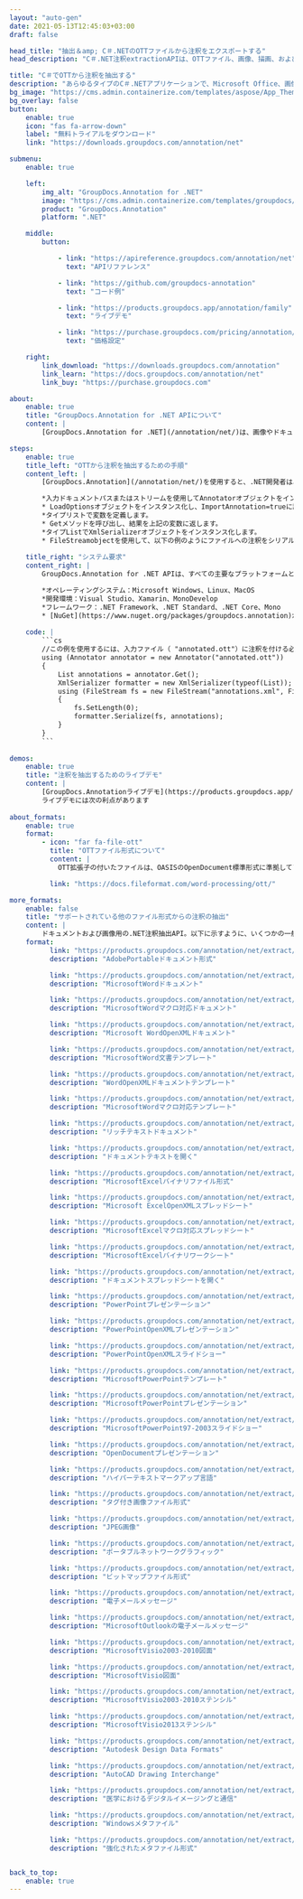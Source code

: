 ```yaml
---
layout: "auto-gen"
date: 2021-05-13T12:45:03+03:00
draft: false

head_title: "抽出＆amp; C＃.NETのOTTファイルから注釈をエクスポートする"
head_description: "C＃.NET注釈extractionAPIは、OTTファイル、画像、描画、およびドキュメントファイル形式から一般的な注釈タイプを抽出します."

title: "C＃でOTTから注釈を抽出する"
description: "あらゆるタイプのC＃.NETアプリケーションで、Microsoft Office、画像、HTML、図面、およびその他のドキュメントファイル形式から注釈を抽出します。"
bg_image: "https://cms.admin.containerize.com/templates/aspose/App_Themes/V3/images/bg/header1.png"
bg_overlay: false
button:
    enable: true
    icon: "fas fa-arrow-down"
    label: "無料トライアルをダウンロード"
    link: "https://downloads.groupdocs.com/annotation/net"

submenu:
    enable: true

    left:
        img_alt: "GroupDocs.Annotation for .NET"
        image: "https://cms.admin.containerize.com/templates/groupdocs/images/product-logos/90x90-noborder/groupdocs-annotation-net.png"
        product: "GroupDocs.Annotation"
        platform: ".NET"

    middle:
        button:

            - link: "https://apireference.groupdocs.com/annotation/net"
              text: "APIリファレンス"

            - link: "https://github.com/groupdocs-annotation"
              text: "コード例"

            - link: "https://products.groupdocs.app/annotation/family"
              text: "ライブデモ"

            - link: "https://purchase.groupdocs.com/pricing/annotation/net"
              text: "価格設定"

    right:
        link_download: "https://downloads.groupdocs.com/annotation"
        link_learn: "https://docs.groupdocs.com/annotation/net"
        link_buy: "https://purchase.groupdocs.com"

about:
    enable: true
    title: "GroupDocs.Annotation for .NET APIについて"
    content: |
        [GroupDocs.Annotation for .NET](/annotation/net/)は、画像やドキュメントファイル形式から注釈を読み取り、追加、編集、削除、抽出、エクスポートするためのネイティブの.NET注釈管理APIです。ユーザーは、コメント、メモ、コメント、およびテキスト、グラフィックス、透かしなどのさまざまな注釈タイプを、PDF、HTML、Microsoft Word文書、Excelスプレッドシート、Visioダイアグラム、PowerPointプレゼンテーション、図面、画像、およびその他の多くのファイル形式から簡単に抽出できます。注釈処理機能は、インポートされたドキュメントから注釈を正確に読み取ることができ、注釈のカスタマイズを実装した後、元のファイル形式または目的のファイル形式にエクスポートして戻すことができます。

steps:
    enable: true
    title_left: "OTTから注釈を抽出するための手順"
    content_left: |
        [GroupDocs.Annotation](/annotation/net/)を使用すると、.NET開発者は、いくつかの簡単な手順を実装することで、アプリケーション内のOTTファイルから注釈情報を簡単に抽出できます。

        *入力ドキュメントパスまたはストリームを使用してAnnotatorオブジェクトをインスタンス化します。
        * LoadOptionsオブジェクトをインスタンス化し、ImportAnnotation=trueに設定します。
        *タイプリストで変数を定義します。
        * Getメソッドを呼び出し、結果を上記の変数に返します。
        *タイプListでXmlSerializerオブジェクトをインスタンス化します。
        * FileStreamobjectを使用して、以下の例のようにファイルへの注釈をシリアル化します。
        
    title_right: "システム要求"
    content_right: |
        GroupDocs.Annotation for .NET APIは、すべての主要なプラットフォームとオペレーティングシステムでサポートされています。以下のコードを実行する前に、システムに次の前提条件がインストールされていることを確認してください。

        *オペレーティングシステム：Microsoft Windows、Linux、MacOS
        *開発環境：Visual Studio、Xamarin、MonoDevelop
        *フレームワーク：.NET Framework、.NET Standard、.NET Core、Mono
        * [NuGet](https://www.nuget.org/packages/groupdocs.annotation)から最新バージョンのGroupDocs.Annotationfor.NETをダウンロードします。
        
    code: |
        ```cs
        //この例を使用するには、入力ファイル（ "annotated.ott"）に注釈を付ける必要があります
        using (Annotator annotator = new Annotator("annotated.ott"))
        {
        	List annotations = annotator.Get();
        	XmlSerializer formatter = new XmlSerializer(typeof(List));
        	using (FileStream fs = new FileStream("annotations.xml", FileMode.Create))
            {
            	fs.SetLength(0);
                formatter.Serialize(fs, annotations);
            }
        }
        ```
        
demos:
    enable: true
    title: "注釈を抽出するためのライブデモ"
    content: |
        [GroupDocs.Annotationライブデモ](https://products.groupdocs.app/annotation/family)サイトにアクセスして、OTTファイルから注釈を今すぐ抽出します。  
        ライブデモには次の利点があります
        
about_formats:
    enable: true
    format:
        - icon: "far fa-file-ott"
          title: "OTTファイル形式について"
          content: |
            OTT拡張子の付いたファイルは、OASISのOpenDocument標準形式に準拠してアプリケーションによって生成されたテンプレートドキュメントを表します。これらは、無料のOpenOffice Writerなどのワードプロセッサアプリケーションで作成され、これらのテンプレートファイルから新しいドキュメントを生成するために使用できる設定を保持できます。これらの設定には、ページの余白、境界線、ヘッダー、フッター、およびその他のページ設定が含まれます。このようなテンプレートは、会社のレターヘッドや標準化されたフォームなどの公式文書で使用されます。

          link: "https://docs.fileformat.com/word-processing/ott/"

more_formats:
    enable: false
    title: "サポートされている他のファイル形式からの注釈の抽出"
    content: |
        ドキュメントおよび画像用の.NET注釈抽出API。以下に示すように、いくつかの一般的なファイル形式から注釈をエクスポートします。
    format: 
          link: "https://products.groupdocs.com/annotation/net/extract/pdf/"
          description: "AdobePortableドキュメント形式"

          link: "https://products.groupdocs.com/annotation/net/extract/doc/"
          description: "MicrosoftWordドキュメント"

          link: "https://products.groupdocs.com/annotation/net/extract/docm/"
          description: "MicrosoftWordマクロ対応ドキュメント"

          link: "https://products.groupdocs.com/annotation/net/extract/docx/"
          description: "Microsoft WordOpenXMLドキュメント"

          link: "https://products.groupdocs.com/annotation/net/extract/dot/"
          description: "MicrosoftWord文書テンプレート"

          link: "https://products.groupdocs.com/annotation/net/extract/dotx/"
          description: "WordOpenXMLドキュメントテンプレート"

          link: "https://products.groupdocs.com/annotation/net/extract/dotm/"
          description: "MicrosoftWordマクロ対応テンプレート"

          link: "https://products.groupdocs.com/annotation/net/extract/rtf/"
          description: "リッチテキストドキュメント"

          link: "https://products.groupdocs.com/annotation/net/extract/odt/"
          description: "ドキュメントテキストを開く"

          link: "https://products.groupdocs.com/annotation/net/extract/xls/"
          description: "MicrosoftExcelバイナリファイル形式"

          link: "https://products.groupdocs.com/annotation/net/extract/xlsx/"
          description: "Microsoft ExcelOpenXMLスプレッドシート"

          link: "https://products.groupdocs.com/annotation/net/extract/xlsm/"
          description: "MicrosoftExcelマクロ対応スプレッドシート"

          link: "https://products.groupdocs.com/annotation/net/extract/xlsb/"
          description: "MicrosoftExcelバイナリワークシート"

          link: "https://products.groupdocs.com/annotation/net/extract/ods/"
          description: "ドキュメントスプレッドシートを開く"

          link: "https://products.groupdocs.com/annotation/net/extract/ppt/"
          description: "PowerPointプレゼンテーション"

          link: "https://products.groupdocs.com/annotation/net/extract/pptx/"
          description: "PowerPointOpenXMLプレゼンテーション"

          link: "https://products.groupdocs.com/annotation/net/extract/ppsx/"
          description: "PowerPointOpenXMLスライドショー"

          link: "https://products.groupdocs.com/annotation/net/extract/potm/"
          description: "MicrosoftPowerPointテンプレート"

          link: "https://products.groupdocs.com/annotation/net/extract/pptm/"
          description: "MicrosoftPowerPointプレゼンテーション"

          link: "https://products.groupdocs.com/annotation/net/extract/pps/"
          description: "MicrosoftPowerPoint97-2003スライドショー"

          link: "https://products.groupdocs.com/annotation/net/extract/odp/"
          description: "OpenDocumentプレゼンテーション"

          link: "https://products.groupdocs.com/annotation/net/extract/html/"
          description: "ハイパーテキストマークアップ言語"

          link: "https://products.groupdocs.com/annotation/net/extract/tiff/"
          description: "タグ付き画像ファイル形式"

          link: "https://products.groupdocs.com/annotation/net/extract/jpeg/"
          description: "JPEG画像"

          link: "https://products.groupdocs.com/annotation/net/extract/png/"
          description: "ポータブルネットワークグラフィック"

          link: "https://products.groupdocs.com/annotation/net/extract/bmp/"
          description: "ビットマップファイル形式"

          link: "https://products.groupdocs.com/annotation/net/extract/eml/"
          description: "電子メールメッセージ"

          link: "https://products.groupdocs.com/annotation/net/extract/msg/"
          description: "MicrosoftOutlookの電子メールメッセージ"

          link: "https://products.groupdocs.com/annotation/net/extract/vsd/"
          description: "MicrosoftVisio2003-2010図面"

          link: "https://products.groupdocs.com/annotation/net/extract/vsdx/"
          description: "MicrosoftVisio図面"

          link: "https://products.groupdocs.com/annotation/net/extract/vss/"
          description: "MicrosoftVisio2003-2010ステンシル"

          link: "https://products.groupdocs.com/annotation/net/extract/vst/"
          description: "MicrosoftVisio2013ステンシル"

          link: "https://products.groupdocs.com/annotation/net/extract/dwg/"
          description: "Autodesk Design Data Formats"

          link: "https://products.groupdocs.com/annotation/net/extract/dxf/"
          description: "AutoCAD Drawing Interchange"

          link: "https://products.groupdocs.com/annotation/net/extract/dcm/"
          description: "医学におけるデジタルイメージングと通信"

          link: "https://products.groupdocs.com/annotation/net/extract/wmf/"
          description: "Windowsメタファイル"

          link: "https://products.groupdocs.com/annotation/net/extract/emf/"
          description: "強化されたメタファイル形式"


back_to_top:
    enable: true
---
```

